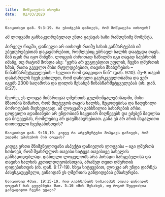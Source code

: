 ```yaml
---
title:  მოწყალების თხოვნა
date:   02/03/2020
---
```


`წაიკითხეთ დან. 9:3-19. რა უბიძგებს დანიელს, რომ მოწყალება ითხოვოს?`

ამ ლოცვაში განსაკუთრებულად უნდა გაესვას ხაზი რამდენიმე მომენტს.

პირველ რიგში, დანიელი არ ითხოვს რაიმე სახის განმარტებას იმ უბედურებებთან დაკავშირებით, რომლებიც ებრაელ ხალხს დაატყდა თავს. მან იცის რა იყო მიზეზი. ლოცვის ძირითად ნაწილში იგი თავად საუბრობს იმაზე, თუ რატომ მოხდა ასე: "ყურს არ ვუგდებდით უფლის, ჩვენი ღმერთის ხმას, რათა გვევლო მისი რჯულდებებით, თავისი მსახურების – წინასწარმეტყველების – ხელით რომ დაგვიდო წინ" (დან. 9:10). მე-8 თავის დასასრულს ჩვენ ვიხილეთ, რომ დანიელი გაურკვევლობაშია და ვერ იგებს 2300 საღამოსა და დილის შესახებ წინასწარმეტყველებას (იხ. დან. 8:27).

მეორე, ეს ლოცვა მიმართვაა ღმერთის გულმოწყალებისადმი, მისი მზაობის მიმართ, რომ მიუტევოს თავის ხალხს, შეცოდებისა და ჩადენილი ბოროტების მიუხედავად. ამ ლოცვაში გახსნილია სახარების არსი. ცოდვილი ადამიანები არ ენდობიან საკუთარ მიღწევებს და ეძებენ მადლსა და მიტევებას, რომლებიც არ დაუმსახურებიათ. განა ეს არ არის მაგალითი თითოეული ჩვენგანისთვის?

`წაიკითხეთ დან. 9:18,19. კიდევ რა არგუმენტები მოჰყავს დანიელს, რომ უფალმა უპასუხოს მის ლოცვას?`

კიდევ ერთი მნიშვნელოვანი ასპექტი დანიელის ლოცვისა – იგი ღმერთს სთხოვს, რომ შეასრულოს თავისი სიტყვა თავისივე სახელის განსადიდებლად. დანიელი ლოცულობს არა პირადი სარგებელისა და თავისი ხალხის კეთილდღეობისთვის, არამედ თვით ღმერთის დიდებისთვის (იხ. დან. 9:17-19). სხვა სიტყვებით, ლოცვა არ უნდა დარჩეს პასუხგაუცემელი, ვინაიდან ეს ღმერთის განდიდებას ემსახურება.

`წაიკითხეთ 4მეფ. 19:15-19. რით გვახსენებს ხიზკიაჰუს ლოცვა დანიელის ლოცვას? რას გვეუბნება მათ. 5:16 იმის შესახებ, თუ როგორ შეგვიძლია განვადიდოთ ჩვენი უფალი?`
